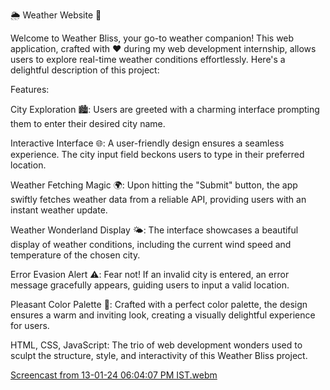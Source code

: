 🌦️ Weather  Website 🌈

Welcome to Weather Bliss, your go-to weather companion! This web application, crafted with ❤️ during my web development internship, allows users to explore real-time weather conditions effortlessly. Here's a delightful description of this project:

Features:

City Exploration 🏙️:
Users are greeted with a charming interface prompting them to enter their desired city name.

Interactive Interface 🌐:
A user-friendly design ensures a seamless experience. The city input field beckons users to type in their preferred location.

Weather Fetching Magic 🌍:
Upon hitting the "Submit" button, the app swiftly fetches weather data from a reliable API, providing users with an instant weather update.

Weather Wonderland Display 🌤️:
The interface showcases a beautiful display of weather conditions, including the current wind speed and temperature of the chosen city.

Error Evasion Alert ⚠️:
Fear not! If an invalid city is entered, an error message gracefully appears, guiding users to input a valid location.

Pleasant Color Palette 🎨:
Crafted with a perfect color palette, the design ensures a warm and inviting look, creating a visually delightful experience for users.

HTML, CSS, JavaScript: 
The trio of web development wonders used to sculpt the structure, style, and interactivity of this Weather Bliss project.


[Screencast from 13-01-24 06:04:07 PM IST.webm](https://github.com/Sarika-gangothri/Bharat-Intern/assets/150992166/b169404f-10d3-41d9-8306-90c579f01757)


